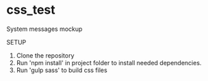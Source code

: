# css_test
System messages mockup

SETUP

1) Clone the repository
2) Run 'npm install' in project folder to install needed dependencies.
3) Run 'gulp sass' to build css files
